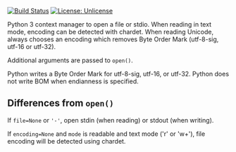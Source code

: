 [![Build Status](https://travis-ci.org/timrburnham/bom_open.svg?branch=master)](https://travis-ci.org/timrburnham/bom_open) [![License: Unlicense](https://img.shields.io/badge/license-Unlicense-blue.svg)](http://unlicense.org/)

Python 3 context manager to open a file or stdio. When reading in text mode, encoding can be detected with chardet. When reading Unicode, always chooses an encoding which removes Byte Order Mark (utf-8-sig, utf-16 or utf-32).

Additional arguments are passed to `open()`.

Python writes a Byte Order Mark for utf-8-sig, utf-16, or utf-32.  Python does not write BOM when endianness is specified.

Differences from `open()`
-------------------------
If `file=None` or `'-'`, open stdin (when reading) or stdout (when writing).

If `encoding=None` and `mode` is readable and text mode ('r' or 'w+'),
file encoding will be detected using chardet.

